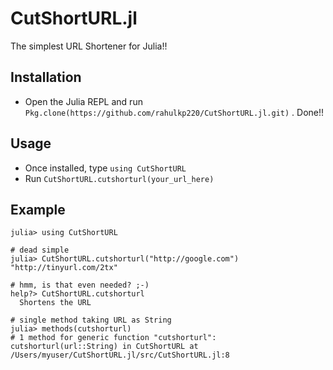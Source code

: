 # CutShortURL.jl
The simplest URL Shortener for Julia!!

## Installation
* Open the Julia REPL and run ```Pkg.clone(https://github.com/rahulkp220/CutShortURL.jl.git)``` . Done!!

## Usage
* Once installed, type ```using CutShortURL```
* Run ```CutShortURL.cutshorturl(your_url_here)```

## Example
```
julia> using CutShortURL

# dead simple
julia> CutShortURL.cutshorturl("http://google.com")
"http://tinyurl.com/2tx"

# hmm, is that even needed? ;-)
help?> CutShortURL.cutshorturl
  Shortens the URL

# single method taking URL as String
julia> methods(cutshorturl)
# 1 method for generic function "cutshorturl":
cutshorturl(url::String) in CutShortURL at /Users/myuser/CutShortURL.jl/src/CutShortURL.jl:8
```
